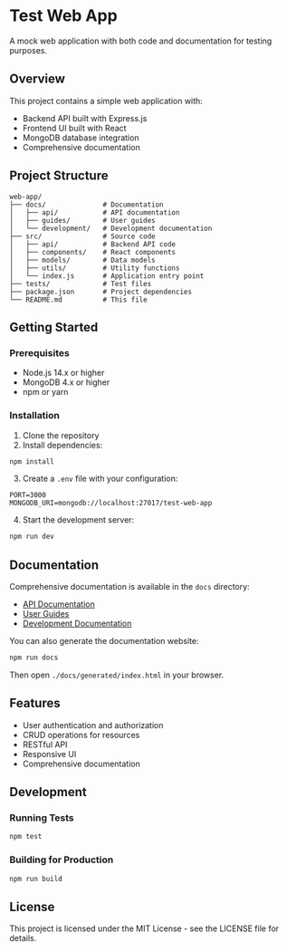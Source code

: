 # Test Web App

A mock web application with both code and documentation for testing purposes.

## Overview

This project contains a simple web application with:

- Backend API built with Express.js
- Frontend UI built with React
- MongoDB database integration
- Comprehensive documentation

## Project Structure

```
web-app/
├── docs/              # Documentation
│   ├── api/           # API documentation
│   ├── guides/        # User guides
│   └── development/   # Development documentation
├── src/               # Source code
│   ├── api/           # Backend API code
│   ├── components/    # React components
│   ├── models/        # Data models
│   ├── utils/         # Utility functions
│   └── index.js       # Application entry point
├── tests/             # Test files
├── package.json       # Project dependencies
└── README.md          # This file
```

## Getting Started

### Prerequisites

- Node.js 14.x or higher
- MongoDB 4.x or higher
- npm or yarn

### Installation

1. Clone the repository
2. Install dependencies:

```bash
npm install
```

3. Create a `.env` file with your configuration:

```
PORT=3000
MONGODB_URI=mongodb://localhost:27017/test-web-app
```

4. Start the development server:

```bash
npm run dev
```

## Documentation

Comprehensive documentation is available in the `docs` directory:

- [API Documentation](./docs/api/README.md)
- [User Guides](./docs/guides/README.md)
- [Development Documentation](./docs/development/README.md)

You can also generate the documentation website:

```bash
npm run docs
```

Then open `./docs/generated/index.html` in your browser.

## Features

- User authentication and authorization
- CRUD operations for resources
- RESTful API
- Responsive UI
- Comprehensive documentation

## Development

### Running Tests

```bash
npm test
```

### Building for Production

```bash
npm run build
```

## License

This project is licensed under the MIT License - see the LICENSE file for details. 